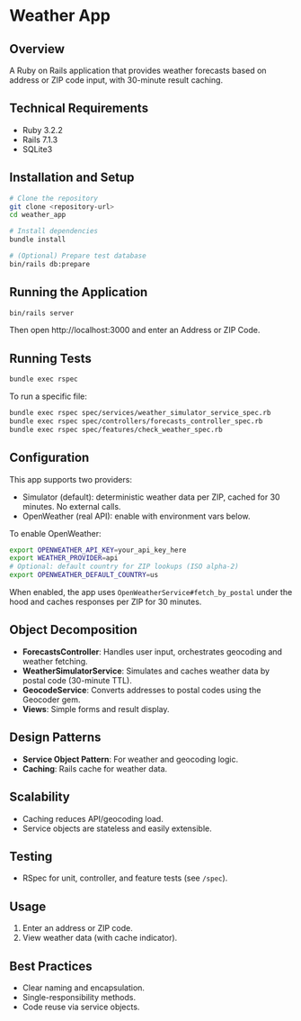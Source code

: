 # Weather App

## Overview
A Ruby on Rails application that provides weather forecasts based on address or ZIP code input, with 30-minute result caching.

## Technical Requirements
- Ruby 3.2.2
- Rails 7.1.3
- SQLite3

## Installation and Setup

```bash
# Clone the repository
git clone <repository-url>
cd weather_app

# Install dependencies
bundle install

# (Optional) Prepare test database
bin/rails db:prepare
```

## Running the Application

```bash
bin/rails server
```

Then open http://localhost:3000 and enter an Address or ZIP Code.

## Running Tests

```bash
bundle exec rspec
```

To run a specific file:

```bash
bundle exec rspec spec/services/weather_simulator_service_spec.rb
bundle exec rspec spec/controllers/forecasts_controller_spec.rb
bundle exec rspec spec/features/check_weather_spec.rb
```

## Configuration

This app supports two providers:

- Simulator (default): deterministic weather data per ZIP, cached for 30 minutes. No external calls.
- OpenWeather (real API): enable with environment vars below.

To enable OpenWeather:

```bash
export OPENWEATHER_API_KEY=your_api_key_here
export WEATHER_PROVIDER=api
# Optional: default country for ZIP lookups (ISO alpha-2)
export OPENWEATHER_DEFAULT_COUNTRY=us
```

When enabled, the app uses `OpenWeatherService#fetch_by_postal` under the hood and caches responses per ZIP for 30 minutes.

## Object Decomposition

- **ForecastsController**: Handles user input, orchestrates geocoding and weather fetching.
- **WeatherSimulatorService**: Simulates and caches weather data by postal code (30-minute TTL).
- **GeocodeService**: Converts addresses to postal codes using the Geocoder gem.
- **Views**: Simple forms and result display.

## Design Patterns

- **Service Object Pattern**: For weather and geocoding logic.
- **Caching**: Rails cache for weather data.

## Scalability

- Caching reduces API/geocoding load.
- Service objects are stateless and easily extensible.

## Testing

- RSpec for unit, controller, and feature tests (see `/spec`).

## Usage

1. Enter an address or ZIP code.
2. View weather data (with cache indicator).

## Best Practices

- Clear naming and encapsulation.
- Single-responsibility methods.
- Code reuse via service objects.